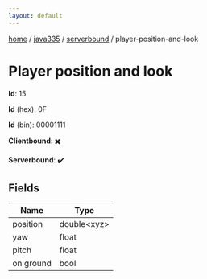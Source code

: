 ```yaml
---
layout: default
---
```


[home](/)  /  [java335](/protocol/java335)  /  [serverbound](/protocol/java335/serverbound)  /  player-position-and-look

# Player position and look

**Id**: 15

**Id** (hex): 0F

**Id** (bin): 00001111

**Clientbound**: ✖️

**Serverbound**: ✔️

## Fields

Name | Type
---|---
position | double&lt;xyz&gt;
yaw | float
pitch | float
on ground | bool
